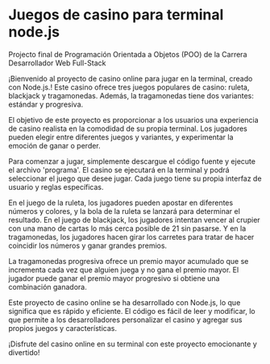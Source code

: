 # Juegos de casino para terminal node.js
Projecto final de Programación Orientada a Objetos (POO) de la Carrera Desarrollador Web Full-Stack

¡Bienvenido al proyecto de casino online para jugar en la terminal, creado con Node.js.!
Este casino ofrece tres juegos populares de casino: ruleta, blackjack y tragamonedas. Además, la tragamonedas tiene dos variantes: estándar y progresiva.

El objetivo de este proyecto es proporcionar a los usuarios una experiencia de casino realista en la comodidad de su propia terminal. Los jugadores pueden elegir entre diferentes juegos y variantes, y experimentar la emoción de ganar o perder.

Para comenzar a jugar, simplemente descargue el código fuente y ejecute el archivo 'programa'. El casino se ejecutará en la terminal y podrá seleccionar el juego que desee jugar. Cada juego tiene su propia interfaz de usuario y reglas específicas.

En el juego de la ruleta, los jugadores pueden apostar en diferentes números y colores, y la bola de la ruleta se lanzará para determinar el resultado. En el juego de blackjack, los jugadores intentan vencer al crupier con una mano de cartas lo más cerca posible de 21 sin pasarse. Y en la tragamonedas, los jugadores hacen girar los carretes para tratar de hacer coincidir los números y ganar grandes premios.

La tragamonedas progresiva ofrece un premio mayor acumulado que se incrementa cada vez que alguien juega y no gana el premio mayor. El jugador puede ganar el premio mayor progresivo si obtiene una combinación ganadora.

Este proyecto de casino online se ha desarrollado con Node.js, lo que significa que es rápido y eficiente. El código es fácil de leer y modificar, lo que permite a los desarrolladores personalizar el casino y agregar sus propios juegos y características.

¡Disfrute del casino online en su terminal con este proyecto emocionante y divertido!
